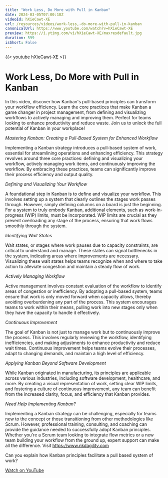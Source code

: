 ```yaml
---
title: "Work Less, Do More with Pull in Kanban"
date: 2024-03-05T07:00:18Z
videoId: hXieCawt-XE
url: /resources/videos/work-less,-do-more-with-pull-in-kanban
canonicalUrl: https://www.youtube.com/watch?v=hXieCawt-XE
preview: https://i.ytimg.com/vi/hXieCawt-XE/maxresdefault.jpg
duration: 599
isShort: False
---
```


{{< youtube hXieCawt-XE >}}

# Work Less, Do More with Pull in Kanban

In this video, discover how Kanban's pull-based principles can transform your workflow efficiency. Learn the core practices that make Kanban a game changer in project management, from defining and visualizing workflows to actively managing and improving them. Perfect for teams looking to enhance productivity and reduce waste. Join us to unlock the full potential of Kanban in your workplace!

_Mastering Kanban: Creating a Pull-Based System for Enhanced Workflow_

Implementing a Kanban strategy introduces a pull-based system of work, essential for streamlining operations and enhancing efficiency. This strategy revolves around three core practices: defining and visualizing your workflow, actively managing work items, and continuously improving the workflow. By embracing these practices, teams can significantly improve their process efficiency and output quality.

_Defining and Visualizing Your Workflow_

A foundational step in Kanban is to define and visualize your workflow. This involves setting up a system that clearly outlines the stages work passes through. However, simply defining columns on a board is just the beginning. For a system to truly embody Kanban, additional elements, such as work-in-progress (WIP) limits, must be incorporated. WIP limits are crucial as they prevent overloading any stage of the process, ensuring that work flows smoothly through the system.

_Identifying Wait States_

Wait states, or stages where work pauses due to capacity constraints, are critical to understand and manage. These states can signal bottlenecks in the system, indicating areas where improvements are necessary. Visualizing these wait states helps teams recognize when and where to take action to alleviate congestion and maintain a steady flow of work.

_Actively Managing Workflow_

Active management involves constant evaluation of the workflow to identify areas of congestion or inefficiency. By adopting a pull-based system, teams ensure that work is only moved forward when capacity allows, thereby avoiding overburdening any part of the process. This system encourages teams to work within their means, pulling work into new stages only when they have the capacity to handle it effectively.

_Continuous Improvement_

The goal of Kanban is not just to manage work but to continuously improve the process. This involves regularly reviewing the workflow, identifying inefficiencies, and making adjustments to enhance productivity and reduce wait times. Continuous improvement helps teams evolve their processes, adapt to changing demands, and maintain a high level of efficiency.

_Applying Kanban Beyond Software Development_

While Kanban originated in manufacturing, its principles are applicable across various industries, including software development, healthcare, and more. By creating a visual representation of work, setting clear WIP limits, and fostering a culture of continuous improvement, any team can benefit from the increased clarity, focus, and efficiency that Kanban provides.

_Need Help Implementing Kanban?_

Implementing a Kanban strategy can be challenging, especially for teams new to the concept or those transitioning from other methodologies like Scrum. However, professional training, consulting, and coaching can provide the guidance needed to successfully adopt Kanban principles. Whether you're a Scrum team looking to integrate flow metrics or a new team building your workflow from the ground up, expert support can make all the difference. Visit https://www.nkdagility.com

Can you explain how Kanban principles facilitate a pull based system of work?

[Watch on YouTube](https://www.youtube.com/watch?v=hXieCawt-XE)

